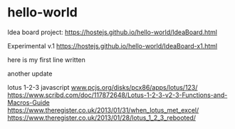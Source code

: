 # hello-world
Idea board project: https://hostejs.github.io/hello-world/IdeaBoard.html

Experimental v.1 https://hostejs.github.io/hello-world/IdeaBoard-x1.html

here is my first line written

another update

lotus 1-2-3 javascript
www.pcjs.org/disks/pcx86/apps/lotus/123/
https://www.scribd.com/doc/117872648/Lotus-1-2-3-v2-3-Functions-and-Macros-Guide
https://www.theregister.co.uk/2013/01/31/when_lotus_met_excel/
https://www.theregister.co.uk/2013/01/28/lotus_1_2_3_rebooted/
